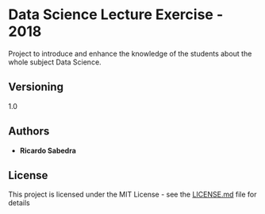 # Data Science Lecture Exercise - 2018

Project to introduce and enhance the knowledge of the students 
about the whole subject Data Science.

## Versioning

1.0

## Authors

* **Ricardo Sabedra** 

## License

This project is licensed under the MIT License - see the [LICENSE.md](LICENSE.md) file for details

